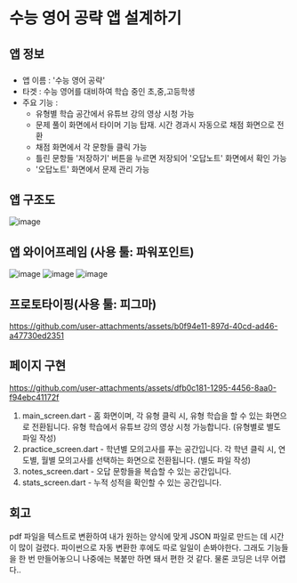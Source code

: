 # 수능 영어 공략 앱 설계하기
## 앱 정보
### 
- 앱 이름 : '수능 영어 공략'  
- 타겟 : 수능 영어를 대비하여 학습 중인 초,중,고등학생
- 주요 기능 :
    - 유형별 학습 공간에서 유튜브 강의 영상 시청 가능
    - 문제 풀이 화면에서 타이머 기능 탑재. 시간 경과시 자동으로 채점 화면으로 전환
    - 채점 화면에서 각 문항들 클릭 가능
    - 틀린 문항들 '저장하기' 버튼을 누르면 저장되어 '오답노트' 화면에서 확인 가능
    - '오답노트' 화면에서 문제 관리 가능

  
## 앱 구조도
![image](https://github.com/user-attachments/assets/25169256-2b42-41e5-bcfc-563db42900ba)
## 앱 와이어프레임 (사용 툴: 파워포인트)
![image](https://github.com/user-attachments/assets/04784989-d787-4409-9bcf-2003aac88846)
![image](https://github.com/user-attachments/assets/1a450790-d632-419e-8b4b-5cfea14a9b5d)
![image](https://github.com/user-attachments/assets/7781113e-c148-4a87-8fc8-7cb4422d28e3)
## 프로토타이핑(사용 툴: 피그마)
https://github.com/user-attachments/assets/b0f94e11-897d-40cd-ad46-a47730ed2351
## 페이지 구현  


https://github.com/user-attachments/assets/dfb0c181-1295-4456-8aa0-f94ebc41172f



1. main_screen.dart - 홈 화면이며, 각 유형 클릭 시, 유형 학습을 할 수 있는 화면으로 전환됩니다. 유형 학습에서 유튜브 강의 영상 시청 가능합니다. (유형별로 별도 파일 작성)
2. practice_screen.dart - 학년별 모의고사를 푸는 공간입니다. 각 학년 클릭 시, 연도별, 월별 모의고사를 선택하는 화면으로 전환됩니다. (별도 파일 작성)
3. notes_screen.dart - 오답 문항들을 복습할 수 있는 공간입니다.
4. stats_screen.dart - 누적 성적을 확인할 수 있는 공간입니다.

## 회고
pdf 파일을 텍스트로 변환하여 내가 원하는 양식에 맞게 JSON 파일로 만드는 데 시간이 많이 걸렸다. 파이썬으로 자동 변환한 후에도 따로 일일이 손봐야한다. 
그래도 기능들을 한 번 만들어놓으니 나중에는 복붙만 하면 돼서 편한 것 같다. 물론 코딩은 너무 어렵다..
